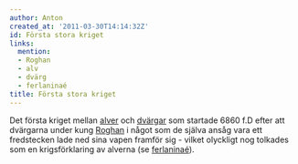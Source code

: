 ```yaml
---
author: Anton
created_at: '2011-03-30T14:14:32Z'
id: Första stora kriget
links:
  mention:
  - Roghan
  - alv
  - dvärg
  - ferlaninaé
title: Första stora kriget
---
```


Det första kriget mellan [alver] och [dvärgar] som startade 6860 f.D efter att dvärgarna under kung
[Roghan] i något som de själva ansåg vara ett fredstecken lade ned sina vapen framför sig - vilket
olyckligt nog tolkades som en krigsförklaring av alverna (se [ferlaninaé]).

  [alver]: alv
  [dvärgar]: dvärg
  [Roghan]: Roghan
  [ferlaninaé]: ferlaninaé
